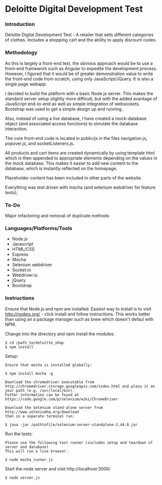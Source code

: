 Deloitte Digital Development Test
========================

### Introduction

Deloitte Digital Development Test - A retailer that sells different categories of clothes. Includes a shopping cart and the ability to apply discount codes.

### Methodology

As this is largely a front-end test, the obvious approach would be to use a front-end framework such as Angular to expedite the development process. However, I figured that it would be of greater demonstration value to write the front-end code from scratch, using only JavaScript/JQuery. It is also a single page webapp.

I decided to build the platform with a basic Node.js server. This makes the standard server setup slightly more difficult, but with the added avantage of JavaScript end-to-end as well as simple integration of websockets. Bootstrap was used to get a simple design up and running.

Also, instead of using a live database, I have created a mock-database object (and associated access functions) to simulate the database interaction.

The core front-end code is located in public/js in the files navigation.js, popover.js, and socketListeners.js.

All products and cart items are created dynamically by using template html which is then appended to appropriate elements depending on the values in the mock database.
This makes it easier to add new content to the database, which is instantly reflected on the homepage.

Placeholder content has been included in other parts of the website.

Everything was test driven with mocha (and selenium webdriver for feature tests);

### To-Do

Major refactoring and removal of duplicate methods

### Languages/Platforms/Tools

* Node.js
* Javascript
* HTML/CSS
* Express
* Mocha
* Selenium webdriver
* Socket.io
* Webdriver.io
* jQuery
* Bootstrap


### Instructions

Ensure that Node.js and npm are installed.
Easiest way to install is to visit http://nodejs.org/ - click install
and follow instructions. This works better than using an a package manager
such as brew which doesn't defaul with NPM.

Change into the directory and npm install the modules:

```
$ cd /path_to/deloitte_shop
$ npm install
```

Setup:

```
Ensure that mocha is installed globally:

$ npm install mocha -g

Download the chromedriver executable from http://chromedriver.storage.googleapis.com/index.html and place it on your path (e.g. /usr/local/bin).
Futher information can be found at https://code.google.com/p/selenium/wiki/ChromeDriver

Download the Selenium stand-alone server from http://www.seleniumhq.org/download
then in a separate terminal run:

$ java -jar /pathtofile/selenium-server-standalone-2.44.0.jar

```

Run the tests: 

```
Please use the following test runner (includes setup and teardown of server and database)
This will run a live browser.

$ node mocha_runner.js
```

Start the node server and visit http://localhost:3000/

```
$ node server.js
